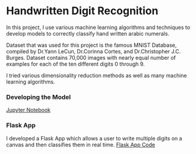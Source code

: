 # Handwritten Digit Recognition #

In this project, I use various machine learning algorithms and techniques to develop models to correctly classify hand written arabic numerals.

Dataset that was used for this project is the famous MNIST Database, compiled by Dr.Yann LeCun, Dr.Corinna Cortes, and Dr.Christopher J.C. Burges. Dataset contains 70,000 images with nearly equal number of examples for each of the ten different digits 0 through 9.

I tried various dimensionality reduction methods as well as many machine learning algorithms.

### Developing the Model ###

[Jupyter Notebook](https://github.com/saranaweera/Hand-Written-Digit-Recognition/blob/master/Model/HandWrittenDigitRecognizer.Modelling.ipynb)

### Flask App ### 
I developed a Flask App which allows a user to write multiple digits on a canvas and then classifies them in real time.
[Flask App Code](https://github.com/saranaweera/Hand-Written-Digit-Recognition/blob/master/FlaskApp/)
